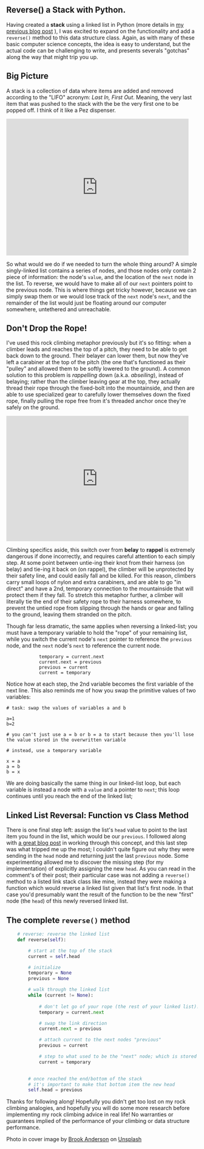 ## Reverse() a Stack with Python.

Having created a **stack** using a linked list in Python (more details in  [my previous blog post](https://blog.benhammond.tech/linked-list-stack-in-python) ), I was excited to expand on the functionality and add a `reverse()` method to this data structure class. Again, as with many of these basic computer science concepts, the idea is easy to understand, but the actual code can be challenging to write, and presents severals "gotchas" along the way that might trip you up. 

## Big Picture

A stack is a collection of data where items are added and removed according to the "LIFO" acronym: _Last In, First Out_. Meaning, the very last item that was pushed to the stack with the be the very first one to be popped off. I think of it like a Pez dispenser.

<iframe src="https://giphy.com/embed/NmovCS9E8pVcY" width="480" height="360" frameBorder="0" class="giphy-embed" allowFullScreen></iframe>

So what would we do if we needed to turn the whole thing around? A simple singly-linked list contains a series of nodes, and those nodes only contain 2 piece of information: the node's `value`, and the location of the `next` node in the list. To reverse, we would have to make all of our `next` pointers point to the previous node. This is where things get tricky however, because we can simply swap them or we would lose track of the `next` node's `next`, and the remainder of the list would just be floating around our computer somewhere, untethered and unreachable. 

## Don't Drop the Rope!

I've used this rock climbing metaphor previously but it's so fitting: when a climber leads and reaches the top of a pitch, they need to be able to get back down to the ground. Their belayer can lower them, but now they've left a carabiner at the top of the pitch (the one that's functioned as their "pulley" and allowed them to be softly lowered to the ground). A common solution to this problem is _rappelling_ down (a.k.a. _abseiling_), instead of belaying; rather than the climber leaving gear at the top, they actually thread their rope through the fixed-bolt into the mountainside, and then are able to use specialized gear to carefully lower themselves down the fixed rope, finally pulling the rope free from it's threaded anchor once they're safely on the ground.

<iframe src="https://giphy.com/embed/3o7TKoLSUWybe97uWA" width="480" height="330" frameBorder="0" class="giphy-embed" allowFullScreen></iframe>

Climbing specifics aside, this switch over from **belay** to **rappel** is extremely dangerous if done incorrectly, and requires careful attention to each simply step. At some point between untie-ing their knot from their harness (on belay) and tie-ing it back on (on rappel), the climber will be unprotected by their safety line, and could easily fall and be killed. For this reason, climbers carry small loops of nylon and extra carabiners, and are able to go "in direct" and have a 2nd, temporary connection to the mountainside that will protect them if they fall. To stretch this metaphor further, a climber will literally tie the end of their safety rope to their harness somewhere, to prevent the untied rope from slipping through the hands or gear and falling to the ground, leaving them stranded on the pitch.

Though far less dramatic, the same applies when reversing a linked-list; you must have a temporary variable to hold the "rope" of your remaining list, while you switch the current node's `next` pointer to reference the `previous` node, and the `next` node's `next` to reference the current node. 

```
            temporary = current.next
            current.next = previous
            previous = current
            current = temporary
```

Notice how at each step, the 2nd variable becomes the first variable of the next line. This also reminds me of how you swap the primitive values of two variables:

```
# task: swap the values of variables a and b

a=1
b=2

# you can't just use a = b or b = a to start because then you'll lose the value stored in the overwritten variable

# instead, use a temporary variable

x = a
a = b
b = x
```

We are doing basically the same thing in our linked-list loop, but each variable is instead a node with a `value` and a pointer to `next`; this loop continues until you reach the end of the linked list; 

## Linked List Reversal: Function vs Class Method

There is one final step left: assign the list's `head` value to point to the last item you found in the list, which would be our `previous`. I followed along with  [a great blog post](https://techsloth.io/crushing-tech-interviews-with-the-linked-list-reversal-pattern)  in working through this concept, and this last step was what tripped me up the most; I couldn't quite figure out why they were sending in the `head` node and returning just the last `previous` node. Some experimenting allowed me to discover the missing step (for my implementation) of explicitly assigning the new `head`. As you can read in the comment's of their post; their particular case was not adding a `reverse()` method to a listed link stack class like mine, instead they were making a function which would reverse a linked list given that list's first node. In that case you'd presumably want the result of the function to be the new "first" node (the `head`) of this newly reversed linked list.

## The complete `reverse()` method

``` python
    # reverse: reverse the linked list
    def reverse(self):

        # start at the top of the stack
        current = self.head

        # initialize
        temporary = None
        previous = None

        # walk through the linked list
        while (current != None):
            
            # don't let go of your rope (the rest of your linked list)!
            temporary = current.next

            # swap the link direction
            current.next = previous

            # attach current to the next nodes "previous"
            previous = current

            # step to what used to be the "next" node; which is stored in temp
            current = temporary

        
        # once reached the end/bottom of the stack
        # it's important to make that bottom item the new head
        self.head = previous
```

Thanks for following along! Hopefully you didn't get too lost on my rock climbing analogies, and hopefully you will do some more research before implementing my rock climbing advice in real life! No warranties or guarantees implied of the performance of your climbing or data structure performance. 

Photo in cover image by <a href="https://unsplash.com/@brookanderson?utm_source=unsplash&utm_medium=referral&utm_content=creditCopyText">Brook Anderson</a> on <a href="https://unsplash.com/s/photos/caribiner?utm_source=unsplash&utm_medium=referral&utm_content=creditCopyText">Unsplash</a>
  